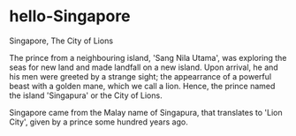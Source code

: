 # hello-Singapore
Singapore, The City of Lions

The prince from a neighbouring island, 'Sang Nila Utama', was exploring the seas for new land and made landfall on a new island. Upon arrival, he and his men were greeted by a strange sight; the appearrance of a powerful beast with a golden mane, which we call a lion. Hence, the prince named the island 'Singapura' or the City of Lions. 

Singapore came from the Malay name of Singapura, that translates to 'Lion City',  given by a prince some hundred years ago. 
